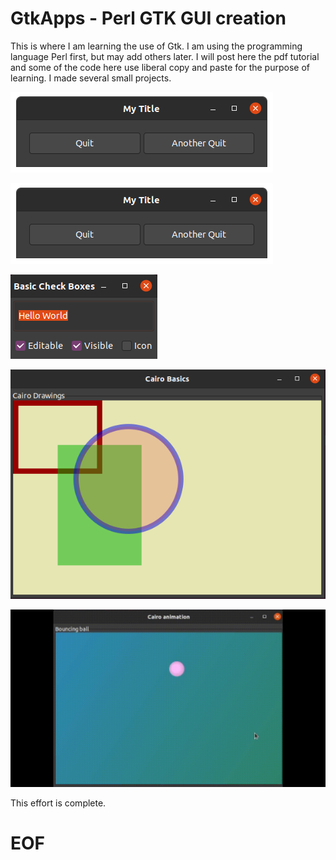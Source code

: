 # GtkApps - Perl GTK GUI creation

This is where I am learning the use of Gtk. I am using the programming language
Perl first, but may add others later. I will post here the pdf tutorial and 
some of the code here use liberal copy and paste for the purpose of learning. I
made several small projects.

![addingButton with Gtk](https://github.com/KrisMatrix/GtkApps/blob/main/readmeFiles/addingButtons.png)

![addingButton2 with Gtk](https://github.com/KrisMatrix/GtkApps/blob/main/readmeFiles/addingButtons.png)

![checkbok with Gtk](https://github.com/KrisMatrix/GtkApps/blob/main/readmeFiles/checkbox.png)

![Drawing with Gtk](https://github.com/KrisMatrix/GtkApps/blob/main/readmeFiles/drawing.png)

![Ball Bouncing animation with Gtk](https://github.com/KrisMatrix/GtkApps/blob/main/readmeFiles/animation.gif)

This effort is complete.

# EOF
